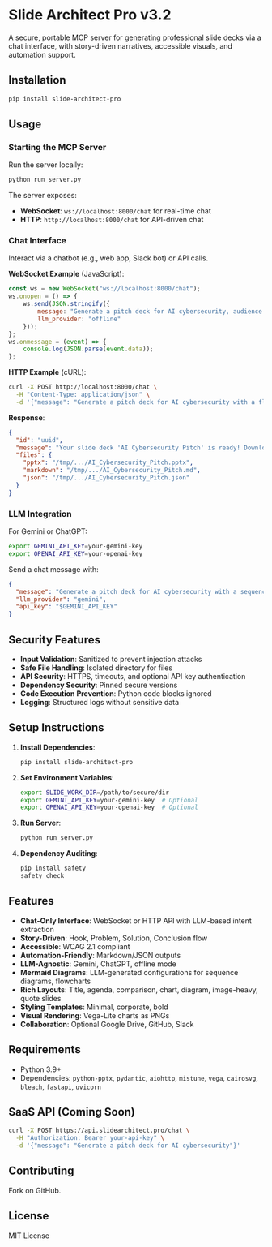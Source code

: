 # Slide Architect Pro v3.2

A secure, portable MCP server for generating professional slide decks via a chat interface, with story-driven narratives, accessible visuals, and automation support.

## Installation

```bash
pip install slide-architect-pro
```

## Usage

### Starting the MCP Server

Run the server locally:

```bash
python run_server.py
```

The server exposes:
- **WebSocket**: `ws://localhost:8000/chat` for real-time chat
- **HTTP**: `http://localhost:8000/chat` for API-driven chat

### Chat Interface

Interact via a chatbot (e.g., web app, Slack bot) or API calls.

**WebSocket Example** (JavaScript):

```javascript
const ws = new WebSocket("ws://localhost:8000/chat");
ws.onopen = () => {
    ws.send(JSON.stringify({
        message: "Generate a pitch deck for AI cybersecurity, audience: investors, context: TechCrunch Disrupt, key message: Invest in AI security, template: corporate, include a sequence diagram of login process",
        llm_provider: "offline"
    }));
};
ws.onmessage = (event) => {
    console.log(JSON.parse(event.data));
};
```

**HTTP Example** (cURL):

```bash
curl -X POST http://localhost:8000/chat \
  -H "Content-Type: application/json" \
  -d '{"message": "Generate a pitch deck for AI cybersecurity with a flowchart, audience: investors", "llm_provider": "offline"}'
```

**Response**:

```json
{
  "id": "uuid",
  "message": "Your slide deck 'AI Cybersecurity Pitch' is ready! Download PowerPoint: /tmp/.../AI_Cybersecurity_Pitch.pptx, Markdown: /tmp/.../AI_Cybersecurity_Pitch.md, JSON: /tmp/.../AI_Cybersecurity_Pitch.json",
  "files": {
    "pptx": "/tmp/.../AI_Cybersecurity_Pitch.pptx",
    "markdown": "/tmp/.../AI_Cybersecurity_Pitch.md",
    "json": "/tmp/.../AI_Cybersecurity_Pitch.json"
  }
}
```

### LLM Integration

For Gemini or ChatGPT:

```bash
export GEMINI_API_KEY=your-gemini-key
export OPENAI_API_KEY=your-openai-key
```

Send a chat message with:

```json
{
  "message": "Generate a pitch deck for AI cybersecurity with a sequence diagram",
  "llm_provider": "gemini",
  "api_key": "$GEMINI_API_KEY"
}
```

## Security Features

- **Input Validation**: Sanitized to prevent injection attacks
- **Safe File Handling**: Isolated directory for files
- **API Security**: HTTPS, timeouts, and optional API key authentication
- **Dependency Security**: Pinned secure versions
- **Code Execution Prevention**: Python code blocks ignored
- **Logging**: Structured logs without sensitive data

## Setup Instructions

1. **Install Dependencies**:
   ```bash
   pip install slide-architect-pro
   ```

2. **Set Environment Variables**:
   ```bash
   export SLIDE_WORK_DIR=/path/to/secure/dir
   export GEMINI_API_KEY=your-gemini-key  # Optional
   export OPENAI_API_KEY=your-openai-key  # Optional
   ```

3. **Run Server**:
   ```bash
   python run_server.py
   ```

4. **Dependency Auditing**:
   ```bash
   pip install safety
   safety check
   ```

## Features

- **Chat-Only Interface**: WebSocket or HTTP API with LLM-based intent extraction
- **Story-Driven**: Hook, Problem, Solution, Conclusion flow
- **Accessible**: WCAG 2.1 compliant
- **Automation-Friendly**: Markdown/JSON outputs
- **LLM-Agnostic**: Gemini, ChatGPT, offline mode
- **Mermaid Diagrams**: LLM-generated configurations for sequence diagrams, flowcharts
- **Rich Layouts**: Title, agenda, comparison, chart, diagram, image-heavy, quote slides
- **Styling Templates**: Minimal, corporate, bold
- **Visual Rendering**: Vega-Lite charts as PNGs
- **Collaboration**: Optional Google Drive, GitHub, Slack

## Requirements

- Python 3.9+
- Dependencies: `python-pptx`, `pydantic`, `aiohttp`, `mistune`, `vega`, `cairosvg`, `bleach`, `fastapi`, `uvicorn`

## SaaS API (Coming Soon)

```bash
curl -X POST https://api.slidearchitect.pro/chat \
  -H "Authorization: Bearer your-api-key" \
  -d '{"message": "Generate a pitch deck for AI cybersecurity"}'
```

## Contributing

Fork on GitHub.

## License

MIT License